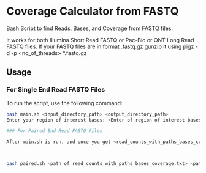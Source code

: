 # Coverage Calculator from FASTQ

Bash Script to find Reads, Bases, and Coverage from FASTQ files.

It works for both Illumina Short Read FASTQ or Pac-Bio or ONT Long Read FASTQ files.
If your FASTQ files are in format .fastq.gz   gunzip it using pigz -d -p <no_of_threads> *.fastq.gz
## Usage

### For Single End Read FASTQ Files

To run the script, use the following command:

```bash
bash main.sh <input_directory_path> <output_directory_path> 
Enter your region of interest bases: <Enter of region of interest bases>

### For Paired End Read FASTQ Files

After main.sh is run, and once you get <read_counts_with_paths_bases_coverage.txt> file, run the following script:



bash paired.sh <path of read_counts_with_paths_bases_coverage.txt> <path of paired_read_count_with_paths_bases_coverage.txt>


